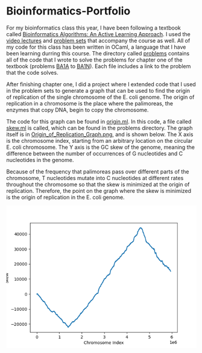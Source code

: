 # Bioinformatics-Portfolio
For my bioinformatics class this year, I have been following a textbook called [Bioinformatics Algorithms: An Active Learning Approach](https://www.amazon.com/Bioinformatics-Algorithms-Active-Learning-Approach/dp/0990374637/ref=sr_1_3?dchild=1&keywords=bioinformatics+algorithms+textbook&qid=1608832072&sr=8-3). I used the [video lectures](https://www.bioinformaticsalgorithms.org/lecture-videos) and [problem sets](http://rosalind.info/problems/list-view/?location=bioinformatics-textbook-track) that accompany the course as well. All of my code for this class has been written in OCaml, a language that I have been learning durring this course. The directory called [problems](./problems) contains all of the code that I wrote to solve the problems for chapter one of the textbook (problems [BA1A](http://rosalind.info/problems/ba1a/) to [BA1N](http://rosalind.info/problems/ba1n/)). Each file includes a link to the problem that the code solves.

After finishing chapter one, I did a project where I extended code that I used in the problem sets to generate a graph that can be used to find the origin of replication of the single chromosome of the E. coli genome. The origin of replication in a chromosome is the place where the palimoreas, the enzymes that copy DNA, begin to copy the chromosome.

The code for this graph can be found in [origin.ml](./origin.ml). In this code, a file called [skew.ml](./problems/skew.ml) is called, which can be found in the problems directory. The graph itself is in [Origin_of_Replication_Graph.png](./Origin_of_Replication_Graph.png), and is shown below. The X axis is the chromosome index, starting from an arbitrary location on the circular E. coli chromosome. The Y axis is the GC skew of the genome, meaning the difference between the number of occurrences of G nucleotides and C nucleotides in the genome. 

Because of the frequency that palimoreas pass over different parts of the chromosome, T nucleotides mutate into C nucleotides at different rates throughout the chromosome so that the skew is minimized at the origin of replication. Therefore, the point on the graph where the skew is minimized is the origin of replication in the E. coli genome.

![Graph of Skew in E. Coli Genome](./Origin_of_Replication_Graph.png)
